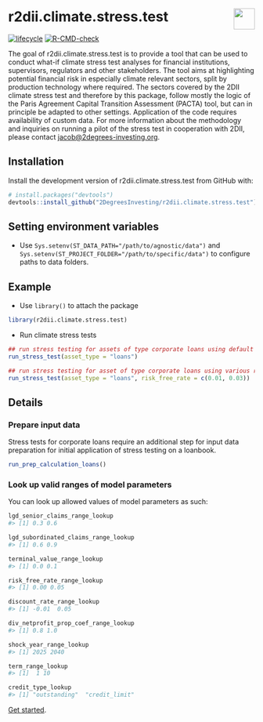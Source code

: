 
<!-- README.md is generated from README.Rmd. Please edit that file -->

# r2dii.climate.stress.test <a href='https://github.com/2DegreesInvesting/r2dii.climate.stress.test'><img src='https://imgur.com/A5ASZPE.png' align='right' height='43' /></a>

<!-- badges: start -->

[![lifecycle](https://img.shields.io/badge/lifecycle-experimental-orange.svg)](https://www.tidyverse.org/lifecycle/#experimental)
[![R-CMD-check](https://github.com/2DegreesInvesting/r2dii.climate.stress.test/workflows/R-CMD-check/badge.svg)](https://github.com/2DegreesInvesting/r2dii.climate.stress.test/actions)
<!-- badges: end -->

The goal of r2dii.climate.stress.test is to provide a tool that can be
used to conduct what-if climate stress test analyses for financial
institutions, supervisors, regulators and other stakeholders. The tool
aims at highlighting potential financial risk in especially climate
relevant sectors, split by production technology where required. The
sectors covered by the 2DII climate stress test and therefore by this
package, follow mostly the logic of the Paris Agreement Capital
Transition Assessment (PACTA) tool, but can in principle be adapted to
other settings. Application of the code requires availability of custom
data. For more information about the methodology and inquiries on
running a pilot of the stress test in cooperation with 2DII, please
contact <jacob@2degrees-investing.org>.

## Installation

Install the development version of r2dii.climate.stress.test from GitHub
with:

``` r
# install.packages("devtools")
devtools::install_github("2DegreesInvesting/r2dii.climate.stress.test")
```

## Setting environment variables

-   Use `Sys.setenv(ST_DATA_PATH="/path/to/agnostic/data")` and
    `Sys.setenv(ST_PROJECT_FOLDER="/path/to/specific/data")` to
    configure paths to data folders.

## Example

-   Use `library()` to attach the package

``` r
library(r2dii.climate.stress.test)
```

-   Run climate stress tests

``` r
## run stress testing for assets of type corporate loans using default parameters
run_stress_test(asset_type = "loans")

## run stress testing for asset of type corporate loans using various risk_free_rates to analyse sensitivities
run_stress_test(asset_type = "loans", risk_free_rate = c(0.01, 0.03))
```

## Details

### Prepare input data

Stress tests for corporate loans require an additional step for input
data preparation for initial application of stress testing on a
loanbook.

``` r
run_prep_calculation_loans()
```

### Look up valid ranges of model parameters

You can look up allowed values of model parameters as such:

``` r
lgd_senior_claims_range_lookup
#> [1] 0.3 0.6

lgd_subordinated_claims_range_lookup
#> [1] 0.6 0.9

terminal_value_range_lookup
#> [1] 0.0 0.1

risk_free_rate_range_lookup
#> [1] 0.00 0.05

discount_rate_range_lookup
#> [1] -0.01  0.05

div_netprofit_prop_coef_range_lookup
#> [1] 0.8 1.0

shock_year_range_lookup
#> [1] 2025 2040

term_range_lookup
#> [1]  1 10

credit_type_lookup
#> [1] "outstanding"  "credit_limit"
```

[Get
started](https://2degreesinvesting.github.io/r2dii.climate.stress.test/articles/).
